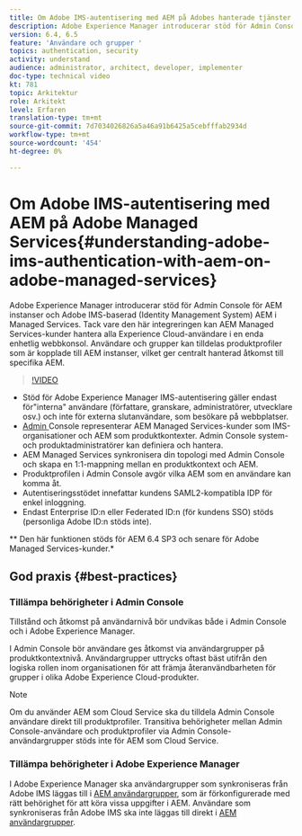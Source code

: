 ```yaml
---
title: Om Adobe IMS-autentisering med AEM på Adobes hanterade tjänster
description: Adobe Experience Manager introducerar stöd för Admin Console för AEM instanser och Adobe IMS-baserad (Identity Management System) AEM i Managed Services.   Tack vare den här integreringen kan AEM Managed Services-kunder hantera alla Experience Cloud-användare i en enda enhetlig webbkonsol. Användare och grupper kan tilldelas produktprofiler som är kopplade till AEM instanser, vilket ger centralt hanterad åtkomst till specifika AEM.
version: 6.4, 6.5
feature: 'Användare och grupper '
topics: authentication, security
activity: understand
audience: administrator, architect, developer, implementer
doc-type: technical video
kt: 781
topic: Arkitektur
role: Arkitekt
level: Erfaren
translation-type: tm+mt
source-git-commit: 7d7034026826a5a46a91b6425a5cebfffab2934d
workflow-type: tm+mt
source-wordcount: '454'
ht-degree: 0%

---
```



# Om Adobe IMS-autentisering med AEM på Adobe Managed Services{#understanding-adobe-ims-authentication-with-aem-on-adobe-managed-services}

Adobe Experience Manager introducerar stöd för Admin Console för AEM instanser och Adobe IMS-baserad (Identity Management System) AEM i Managed Services.   Tack vare den här integreringen kan AEM Managed Services-kunder hantera alla Experience Cloud-användare i en enda enhetlig webbkonsol. Användare och grupper kan tilldelas produktprofiler som är kopplade till AEM instanser, vilket ger centralt hanterad åtkomst till specifika AEM.

>[!VIDEO](https://video.tv.adobe.com/v/26170?quality=12&learn=on)

* Stöd för Adobe Experience Manager IMS-autentisering gäller endast för&quot;interna&quot; användare (författare, granskare, administratörer, utvecklare osv.) och inte för externa slutanvändare, som besökare på webbplatser.
* [Admin ](https://adminconsole.adobe.com/) Console representerar AEM Managed Services-kunder som IMS-organisationer och AEM som produktkontexter. Admin Console system- och produktadministratörer kan definiera och hantera.
* AEM Managed Services synkronisera din topologi med Admin Console och skapa en 1:1-mappning mellan en produktkontext och AEM.
* Produktprofilen i Admin Console avgör vilka AEM som en användare kan komma åt.
* Autentiseringsstödet innefattar kundens SAML2-kompatibla IDP för enkel inloggning.
* Endast Enterprise ID:n eller Federated ID:n (för kundens SSO) stöds (personliga Adobe ID:n stöds inte).

** Den här funktionen stöds för AEM 6.4 SP3 och senare för Adobe Managed Services-kunder.*

## God praxis {#best-practices}

### Tillämpa behörigheter i Admin Console

Tillstånd och åtkomst på användarnivå bör undvikas både i Admin Console och i Adobe Experience Manager.

I Admin Console bör användare ges åtkomst via användargrupper på produktkontextnivå. Användargrupper uttrycks oftast bäst utifrån den logiska rollen inom organisationen för att främja återanvändbarheten för grupper i olika Adobe Experience Cloud-produkter.

>[!NOTE]
>
> Om du använder AEM som Cloud Service ska du tilldela Admin Console användare direkt till produktprofiler. Transitiva behörigheter mellan Admin Console-användare och produktprofiler via Admin Console-användargrupper stöds inte för AEM som Cloud Service.

### Tillämpa behörigheter i Adobe Experience Manager

I Adobe Experience Manager ska användargrupper som synkroniseras från Adobe IMS läggas till i [AEM användargrupper](https://helpx.adobe.com/experience-manager/6-4/sites/administering/using/security.html), som är förkonfigurerade med rätt behörighet för att köra vissa uppgifter i AEM. Användare som synkroniseras från Adobe IMS ska inte läggas till direkt i [AEM användargrupper](https://helpx.adobe.com/experience-manager/6-4/sites/administering/using/security.html).
